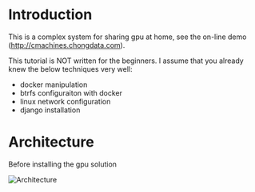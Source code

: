 
Introduction
============

This is a complex system for sharing gpu at home, see the on-line demo (http://cmachines.chongdata.com). 

This tutorial is NOT written for the beginners. I assume that you already knew the below techniques very well:

  * docker manipulation
  * btrfs configuraiton with docker
  * linux network configuration
  * django installation

Architecture
============

Before installing the gpu solution

![Architecture](architecture.png/architecture.png)
